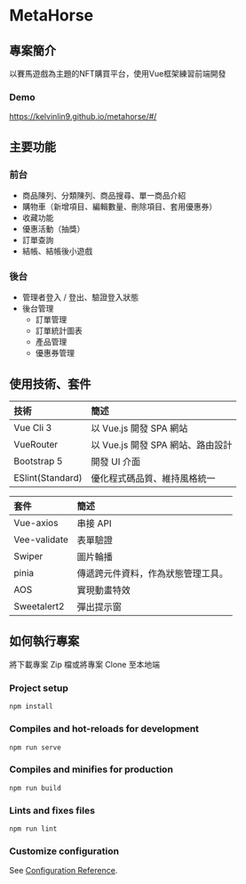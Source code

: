 # MetaHorse

## 專案簡介

以賽馬遊戲為主題的NFT購買平台，使用Vue框架練習前端開發

### Demo

https://kelvinlin9.github.io/metahorse/#/

## 主要功能

### 前台
- 商品陳列、分類陳列、商品搜尋、單一商品介紹
- 購物車（新增項目、編輯數量、刪除項目、套用優惠券）
- 收藏功能
- 優惠活動（抽獎）
- 訂單查詢
- 結帳、結帳後小遊戲

### 後台
- 管理者登入 / 登出、驗證登入狀態
- 後台管理
  - 訂單管理
  - 訂單統計圖表
  - 產品管理
  - 優惠券管理

## 使用技術、套件

|  技術   | 簡述  |
| :----- | :----- |
| Vue Cli 3  | 以 Vue.js 開發 SPA 網站 |
| VueRouter  | 以 Vue.js 開發 SPA 網站、路由設計 |
| Bootstrap 5  | 開發 UI 介面 |
| ESlint(Standard)  | 優化程式碼品質、維持風格統一 |


|  套件   | 簡述  |
| :----- | :----- |
| Vue-axios  | 串接 API |
| Vee-validate  | 表單驗證 |
| Swiper  | 圖片輪播 |
| pinia  | 傳遞跨元件資料，作為狀態管理工具。 |
| AOS  | 實現動畫特效 |
| Sweetalert2  | 彈出提示窗 |


## 如何執行專案

將下載專案 Zip 檔或將專案 Clone 至本地端

### Project setup
```
npm install
```

### Compiles and hot-reloads for development
```
npm run serve
```

### Compiles and minifies for production
```
npm run build
```

### Lints and fixes files
```
npm run lint
```

### Customize configuration
See [Configuration Reference](https://cli.vuejs.org/config/).

